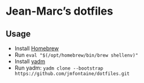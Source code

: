 # Jean-Marc’s dotfiles

## Usage

- Install [Homebrew](https://brew.sh)
- Run `eval "$(/opt/homebrew/bin/brew shellenv)"`
- Install [yadm](https://yadm.io/docs/install)
- Run yadm: `yadm clone --bootstrap https://github.com/jmfontaine/dotfiles.git`
